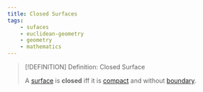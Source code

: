```yaml
---
title: Closed Surfaces
tags:
    - sufaces
    - euclidean-geometry
    - geometry
    - mathematics
---
```


>[!DEFINITION] Definition: Closed Surface
>
>A [surface](./index.md) is **closed** iff it is [compact](../../../Analysis/Real%20Analysis/The%20Topology%20of%20Euclidean%20Space.md) and without [boundary](../../../Topology/Interior,%20Boundary,%20Exterior/Boundary.md).
>